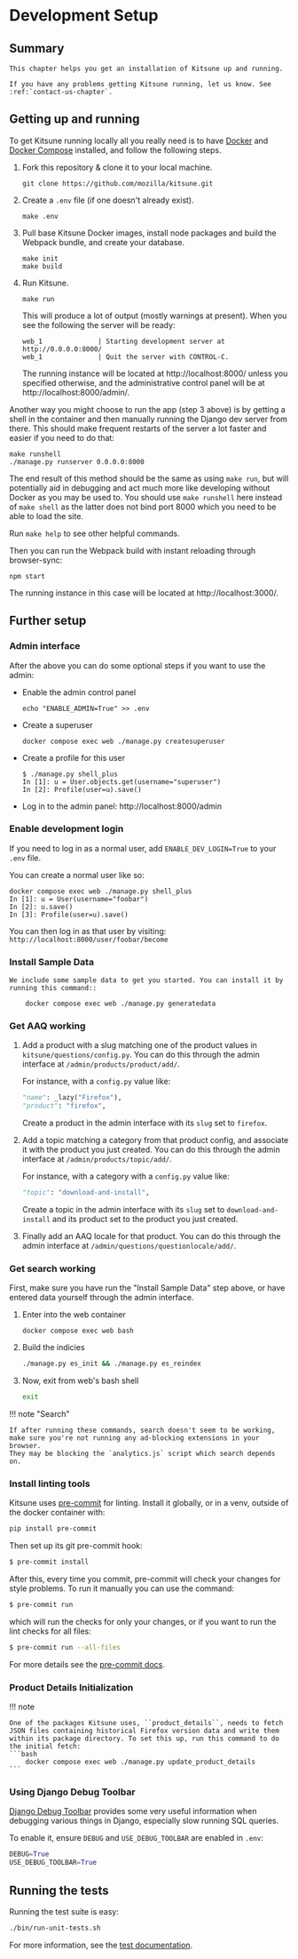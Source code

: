 # Development Setup

## Summary

```
This chapter helps you get an installation of Kitsune up and running.

If you have any problems getting Kitsune running, let us know. See :ref:`contact-us-chapter`.
```

## Getting up and running

To get Kitsune running locally all you really need is to have [Docker](https://www.docker.com/products/docker-desktop) and [Docker Compose](https://docs.docker.com/compose/install/) installed,
and follow the following steps.

1. Fork this repository & clone it to your local machine.

    ```
    git clone https://github.com/mozilla/kitsune.git
    ```

2. Create a `.env` file (if one doesn't already exist).

    ```
    make .env
    ```

3. Pull base Kitsune Docker images, install node packages and build the Webpack bundle, and create your database.

    ```
    make init
    make build
    ```

3. Run Kitsune.

    ```
    make run
    ```

    This will produce a lot of output (mostly warnings at present). When you see the following the server will be ready:

    ```
    web_1              | Starting development server at http://0.0.0.0:8000/
    web_1              | Quit the server with CONTROL-C.
    ```

    The running instance will be located at http://localhost:8000/ unless you specified otherwise,
    and the administrative control panel will be at http://localhost:8000/admin/.

Another way you might choose to run the app (step 3 above) is by getting a shell in the container and then manually
running the Django dev server from there. This should make frequent restarts of the server a lot
faster and easier if you need to do that:

```
make runshell
./manage.py runserver 0.0.0.0:8000
```

The end result of this method should be the same as using `make run`, but will potentially aid in debugging
and act much more like developing without Docker as you may be used to. You should use `make runshell` here
instead of `make shell` as the latter does not bind port 8000 which you need to be able to load the site.

Run `make help` to see other helpful commands.

Then you can run the Webpack build with instant reloading through browser-sync:

```
npm start
```

The running instance in this case will be located at http://localhost:3000/.

## Further setup

### Admin interface

After the above you can do some optional steps if you want to use the admin:

-   Enable the admin control panel

    ```
    echo "ENABLE_ADMIN=True" >> .env
    ```

-   Create a superuser

    ```
    docker compose exec web ./manage.py createsuperuser
    ```

-   Create a profile for this user

    ```
    $ ./manage.py shell_plus
    In [1]: u = User.objects.get(username="superuser")
    In [2]: Profile(user=u).save()
    ```

-   Log in to the admin panel: http://localhost:8000/admin

### Enable development login

If you need to log in as a normal user,
add `ENABLE_DEV_LOGIN=True` to your `.env` file.

You can create a normal user like so:

```
docker compose exec web ./manage.py shell_plus
In [1]: u = User(username="foobar")
In [2]: u.save()
In [3]: Profile(user=u).save()
```

You can then log in as that user by visiting: `http://localhost:8000/user/foobar/become`

### Install Sample Data

```eval_rst
We include some sample data to get you started. You can install it by
running this command::

    docker compose exec web ./manage.py generatedata
```

### Get AAQ working

1.  Add a product with a slug matching one of the product values in `kitsune/questions/config.py`.
    You can do this through the admin interface at `/admin/products/product/add/`.

    For instance, with a `config.py` value like:

    ```py
    "name": _lazy("Firefox"),
    "product": "firefox",
    ```

    Create a product in the admin interface with its `slug` set to `firefox`.

2.  Add a topic matching a category from that product config,
    and associate it with the product you just created.
    You can do this through the admin interface at `/admin/products/topic/add/`.

    For instance, with a category with a `config.py` value like:

    ```py
    "topic": "download-and-install",
    ```

    Create a topic in the admin interface with its `slug` set to `download-and-install` and its product set to the product you just created.

3.  Finally add an AAQ locale for that product.
    You can do this through the admin interface at `/admin/questions/questionlocale/add/`.

### Get search working

First, make sure you have run the "Install Sample Data" step above,
or have entered data yourself through the admin interface.

1. Enter into the web container

    ```shell
    docker compose exec web bash
    ```

2. Build the indicies

    ```bash
    ./manage.py es_init && ./manage.py es_reindex
    ```

3. Now, exit from web's bash shell
    ```bash
    exit
    ```

!!! note "Search"

    If after running these commands, search doesn't seem to be working,
    make sure you're not running any ad-blocking extensions in your browser.
    They may be blocking the `analytics.js` script which search depends on.

### Install linting tools

Kitsune uses [pre-commit](https://pre-commit.com) for linting.
Install it globally,
or in a venv,
outside of the docker container with:

```bash
pip install pre-commit
```

Then set up its git pre-commit hook:

```bash
$ pre-commit install
```

After this,
every time you commit,
pre-commit will check your changes for style problems.
To run it manually you can use the command:

```bash 
$ pre-commit run
```

which will run the checks for only your changes,
or if you want to run the lint checks for all files:

```bash
$ pre-commit run --all-files
```

For more details see the [pre-commit docs](https://pre-commit.com).

### Product Details Initialization

!!! note 

    One of the packages Kitsune uses, ``product_details``, needs to fetch
    JSON files containing historical Firefox version data and write them
    within its package directory. To set this up, run this command to do
    the initial fetch:
    ```bash
        docker compose exec web ./manage.py update_product_details
    ```

### Using Django Debug Toolbar

[Django Debug Toolbar](https://github.com/jazzband/django-debug-toolbar)
provides some very useful information when debugging various things in Django,
especially slow running SQL queries.

To enable it, ensure `DEBUG` and `USE_DEBUG_TOOLBAR` are enabled in `.env`:

```py
DEBUG=True
USE_DEBUG_TOOLBAR=True
```

## Running the tests

Running the test suite is easy:

```bash
./bin/run-unit-tests.sh
```

For more information, see the [test documentation](tests.md).
